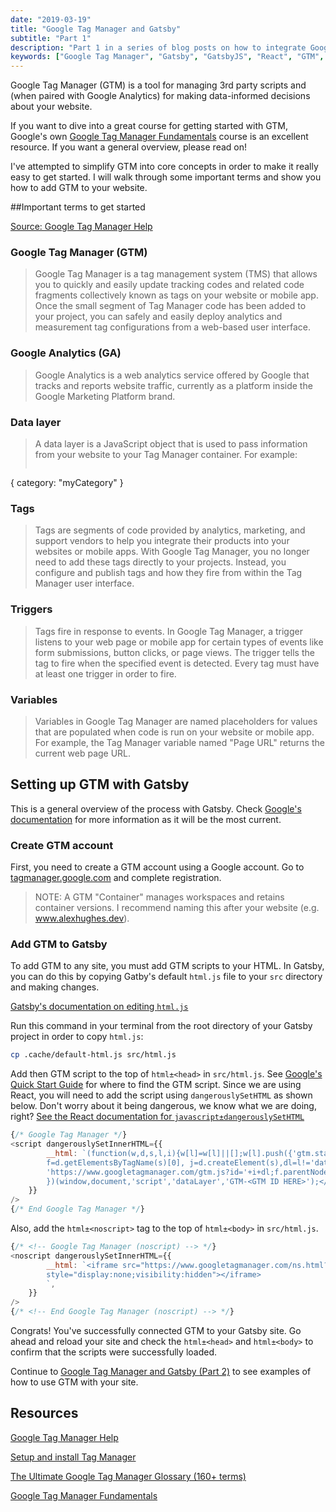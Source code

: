 ```yaml
---
date: "2019-03-19" 
title: "Google Tag Manager and Gatsby"
subtitle: "Part 1"
description: "Part 1 in a series of blog posts on how to integrate Google Tag Manager with GatsbyJS"
keywords: ["Google Tag Manager", "Gatsby", "GatsbyJS", "React", "GTM", "Google Analytics", "GA"]
---
```


Google Tag Manager (GTM) is a tool for managing 3rd party scripts and (when paired with Google Analytics) for making data-informed decisions about your website. 

If you want to dive into a great course for getting started with GTM, Google's own [Google Tag Manager Fundamentals](https://analytics.google.com/analytics/academy/course/5) course is an excellent resource. If you want a general overview, please read on!

I've attempted to simplify GTM into core concepts in order to make it really easy to get started. I will walk through some important terms and show you how to add GTM to your website.

##Important terms to get started

[Source: Google Tag Manager Help](https://support.google.com/tagmanager#topic=3441530)

### Google Tag Manager (GTM)

> Google Tag Manager is a tag management system (TMS) that allows you to quickly and easily update tracking codes and related code fragments collectively known as tags on your website or mobile app. Once the small segment of Tag Manager code has been added to your project, you can safely and easily deploy analytics and measurement tag configurations from a web-based user interface.

### Google Analytics (GA)

> Google Analytics is a web analytics service offered by Google that tracks and reports website traffic, currently as a platform inside the Google Marketing Platform brand.

### Data layer

> A data layer is a JavaScript object that is used to pass information from your website to your Tag Manager container. For example:  
>```javascript
{ category: "myCategory" }

### Tags

> Tags are segments of code provided by analytics, marketing, and support vendors to help you integrate their products into your websites or mobile apps. With Google Tag Manager, you no longer need to add these tags directly to your projects. Instead, you configure and publish tags and how they fire from within the Tag Manager user interface.

### Triggers

> Tags fire in response to events. In Google Tag Manager, a trigger listens to your web page or mobile app for certain types of events like form submissions, button clicks, or page views. The trigger tells the tag to fire when the specified event is detected. Every tag must have at least one trigger in order to fire.

### Variables 

> Variables in Google Tag Manager are named placeholders for values that are populated when code is run on your website or mobile app. For example, the Tag Manager variable named "Page URL" returns the current web page URL.

## Setting up GTM with Gatsby

This is a general overview of the process with Gatsby. Check [Google's documentation](https://developers.google.com/tag-manager/quickstart) for more information as it will be the most current.

### Create GTM account

First, you need to create a GTM account using a Google account. Go to [tagmanager.google.com](https://tagmanager.google.com) and complete registration.

>NOTE: A GTM "Container" manages workspaces and retains container versions. I recommend naming this after your website (e.g. www.alexhughes.dev).

### Add GTM to Gatsby 

To add GTM to any site, you must add GTM scripts to your HTML. In Gatsby, you can do this by copying Gatby's default `html.js` file to your `src` directory and making changes.

[Gatsby's documentation on editing `html.js`](https://www.gatsbyjs.org/docs/custom-html/)

Run this command in your terminal from the root directory of your Gatsby project in order to copy `html.js`:
```bash
cp .cache/default-html.js src/html.js
```

Add then GTM script to the top of `html±<head>` in `src/html.js`. See [Google's Quick Start Guide](https://developers.google.com/tag-manager/quickstart) for where to find the GTM script. Since we are using React, you will need to add the script using `dangerouslySetHTML` as shown below. Don't worry about it being dangerous, we know what we are doing, right? [See the React documentation for `javascript±dangerouslySetHTML`](https://reactjs.org/docs/dom-elements.html#dangerouslysetinnerhtml)

```javascript
{/* Google Tag Manager */}
<script dangerouslySetInnerHTML={{
        __html: `(function(w,d,s,l,i){w[l]=w[l]||[];w[l].push({'gtm.start': new Date().getTime(),event:'gtm.js'});var
        f=d.getElementsByTagName(s)[0], j=d.createElement(s),dl=l!='dataLayer'?'&l='+l:'';j.async=true;j.src=
        'https://www.googletagmanager.com/gtm.js?id='+i+dl;f.parentNode.insertBefore(j,f);
        })(window,document,'script','dataLayer','GTM-<GTM ID HERE>');</script>`,
    }}
/>
{/* End Google Tag Manager */}
```
Also, add the `html±<noscript>` tag to the top of `html±<body>` in `src/html.js`.
```javascript
{/* <!-- Google Tag Manager (noscript) --> */}
<noscript dangerouslySetInnerHTML={{
        __html: `<iframe src="https://www.googletagmanager.com/ns.html?id=GTM-<GTM ID HERE>" height="0" width="0"
        style="display:none;visibility:hidden"></iframe>
        `,
    }}
/>
{/* <!-- End Google Tag Manager (noscript) --> */}
```

Congrats! You've successfully connected GTM to your Gatsby site. Go ahead and reload your site and check the `html±<head>` and `html±<body>` to confirm that the scripts were successfully loaded.

Continue to [Google Tag Manager and Gatsby (Part 2)](/blog/google-tag-manager-2) to see examples of how to use GTM with your site.

## Resources
[Google Tag Manager Help](https://support.google.com/tagmanager#topic=3441530)

[Setup and install Tag Manager](https://support.google.com/tagmanager/answer/6103696?hl=en)

[The Ultimate Google Tag Manager Glossary (160+ terms)](https://www.analyticsmania.com/post/google-tag-manager-glossary/)

[Google Tag Manager Fundamentals](https://analytics.google.com/analytics/academy/course/5)